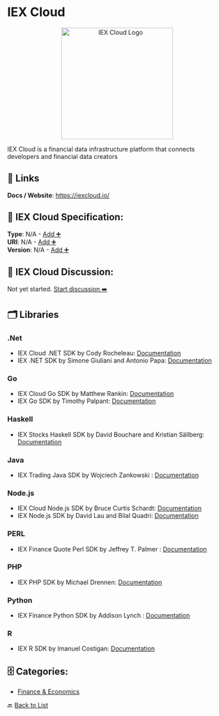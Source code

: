 # IEX Cloud
<p align="center">
    <img width="256" src="https://raw.githubusercontent.com/apis-list/apis-list/main/apis/iex-cloud/logo_256x256.png" alt="IEX Cloud Logo"/>
</p>
IEX Cloud is a financial data infrastructure platform that connects developers and financial data creators

##  🔗 Links
**Docs / Website**: https://iexcloud.io/

## 🧬 IEX Cloud Specification:
**Type**: N/A - [Add ➕](https://github.com/apis-list/apis-list/edit/main/apis.yaml#9764)  
**URI**: N/A - [Add ➕](https://github.com/apis-list/apis-list/edit/main/apis.yaml#9764)  
**Version**: N/A - [Add ➕](https://github.com/apis-list/apis-list/edit/main/apis.yaml#9764)

## 💬 IEX Cloud Discussion:
Not yet started. [Start discussion ➡️](https://github.com/apis-list/apis-list/discussions/new)

## 🗂️ Libraries
### .Net
-  IEX Cloud .NET SDK by Cody Rocheleau: [Documentation](https://www.nuget.org/packages/IEXCloudDotNet/)
- IEX .NET SDK by Simone Giuliani and Antonio Papa: [Documentation](https://www.nuget.org/packages/IEXTradingApi)
### Go
- IEX Cloud Go SDK by Matthew Rankin: [Documentation](https://github.com/goinvest/iexcloud)
- IEX Go SDK by Timothy Palpant: [Documentation](https://github.com/timpalpant/go-iex)
### Haskell
- IEX Stocks Haskell SDK by David Bouchare and Kristian Sällberg: [Documentation](https://hackage.haskell.org/package/stocks)
### Java
- IEX Trading Java SDK by Wojciech Zankowski : [Documentation](https://github.com/WojciechZankowski/iextrading4j)
### Node.js
- IEX Cloud Node.js SDK by Bruce Curtis Schardt: [Documentation](https://github.com/schardtbc/iexcloud_api_wrapper)
- IEX Node.js SDK by David Lau and Bilal Quadri: [Documentation](https://github.com/bilalq/iex-api)
### PERL
- IEX Finance Quote Perl SDK by Jeffrey T. Palmer : [Documentation](https://github.com/jtpalmer/Finance-Quote-IEX)
### PHP
- IEX PHP SDK by Michael Drennen: [Documentation](https://packagist.org/packages/dprmc/iex-trading)
### Python
- IEX Finance Python SDK by Addison Lynch : [Documentation](https://pypi.org/project/iexfinance/)
### R
- IEX R SDK by Imanuel Costigan: [Documentation](https://github.com/imanuelcostigan/iex)


## 🗄️ Categories:
- [Finance & Economics](https://github.com/apis-list/apis-list#finance--economics-)

🔙  [Back to List](https://github.com/apis-list/apis-list)

